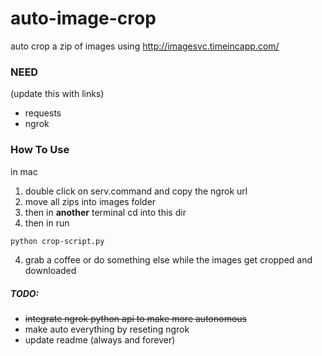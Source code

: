 # auto-image-crop
auto crop a zip of images using http://imagesvc.timeincapp.com/

### NEED
(update this with links)
- requests
- ngrok

### How To Use
in mac
1. double click on serv.command and copy the ngrok url
2. move all zips into images folder
3. then in __another__ terminal cd into this dir
4. then in run
  ```bash
  python crop-script.py
  ```
4. grab a coffee or do something else while the images get cropped and downloaded

##### TODO:
-  ~~integrate ngrok python api to make more autonomous~~
- make auto everything by reseting ngrok
- update readme (always and forever)
